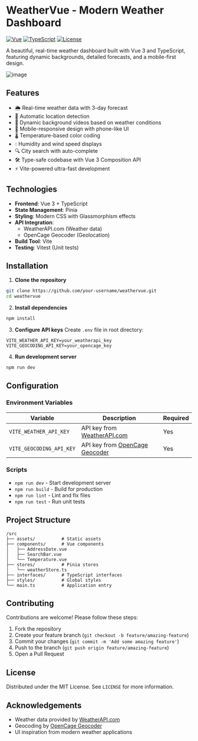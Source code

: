 # WeatherVue - Modern Weather Dashboard

[![Vue](https://img.shields.io/badge/Vue-3.3-4FC08D.svg?logo=vuedotjs)](https://vuejs.org/)
[![TypeScript](https://img.shields.io/badge/TypeScript-5.0-3178C6.svg?logo=typescript)](https://www.typescriptlang.org/)
[![License](https://img.shields.io/badge/License-MIT-blue.svg)](LICENSE)

A beautiful, real-time weather dashboard built with Vue 3 and TypeScript, featuring dynamic backgrounds, detailed forecasts, and a mobile-first design.

![image](https://github.com/user-attachments/assets/fbb0edfe-e4e0-4def-a79e-034259b486fc)

## Features

- 🌦️ Real-time weather data with 3-day forecast
- 📍 Automatic location detection
- 🎨 Dynamic background videos based on weather conditions
- 📱 Mobile-responsive design with phone-like UI
- 🌡️ Temperature-based color coding
- 💧 Humidity and wind speed displays
- 🔍 City search with auto-complete
- 🛠️ Type-safe codebase with Vue 3 Composition API
- ⚡ Vite-powered ultra-fast development

## Technologies

- **Frontend**: Vue 3 + TypeScript
- **State Management**: Pinia
- **Styling**: Modern CSS with Glassmorphism effects
- **API Integration**:
  - WeatherAPI.com (Weather data)
  - OpenCage Geocoder (Geolocation)
- **Build Tool**: Vite
- **Testing**: Vitest (Unit tests)

## Installation

1. **Clone the repository**
```bash
git clone https://github.com/your-username/weathervue.git
cd weathervue
```

2. **Install dependencies**
```bash
npm install
```

3. **Configure API keys**
Create `.env` file in root directory:
```env
VITE_WEATHER_API_KEY=your_weatherapi_key
VITE_GEOCODING_API_KEY=your_opencage_key
```

4. **Run development server**
```bash
npm run dev
```

## Configuration

### Environment Variables
| Variable | Description | Required |
|----------|-------------|----------|
| `VITE_WEATHER_API_KEY` | API key from [WeatherAPI.com](https://www.weatherapi.com/) | Yes |
| `VITE_GEOCODING_API_KEY` | API key from [OpenCage Geocoder](https://opencagedata.com/) | Yes |

### Scripts
- `npm run dev` - Start development server
- `npm run build` - Build for production
- `npm run lint` - Lint and fix files
- `npm run test` - Run unit tests

## Project Structure
```
/src
├── assets/          # Static assets
├── components/      # Vue components
│   ├── AddressDate.vue
│   ├── SearchBar.vue
│   └── Temperature.vue
├── stores/          # Pinia stores
│   └── weatherStore.ts
├── interfaces/      # TypeScript interfaces
├── styles/          # Global styles
└── main.ts          # Application entry
```

## Contributing

Contributions are welcome! Please follow these steps:
1. Fork the repository
2. Create your feature branch (`git checkout -b feature/amazing-feature`)
3. Commit your changes (`git commit -m 'Add some amazing feature'`)
4. Push to the branch (`git push origin feature/amazing-feature`)
5. Open a Pull Request

## License

Distributed under the MIT License. See `LICENSE` for more information.

## Acknowledgements

- Weather data provided by [WeatherAPI.com](https://www.weatherapi.com/)
- Geocoding by [OpenCage Geocoder](https://opencagedata.com/)
- UI inspiration from modern weather applications
```
